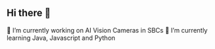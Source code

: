 ## Hi there 👋
🔭 I’m currently working on AI Vision Cameras in SBCs
🌱 I’m currently learning Java, Javascript and Python
